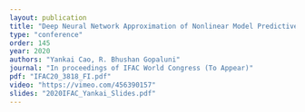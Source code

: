 ```yaml
---
layout: publication
title: "Deep Neural Network Approximation of Nonlinear Model Predictive Control"
type: "conference"
order: 145
year: 2020
authors: "Yankai Cao, R. Bhushan Gopaluni"
journal: "In proceedings of IFAC World Congress (To Appear)"
pdf: "IFAC20_3818_FI.pdf"
video: "https://vimeo.com/456390157"
slides: "2020IFAC_Yankai_Slides.pdf"
---
```


